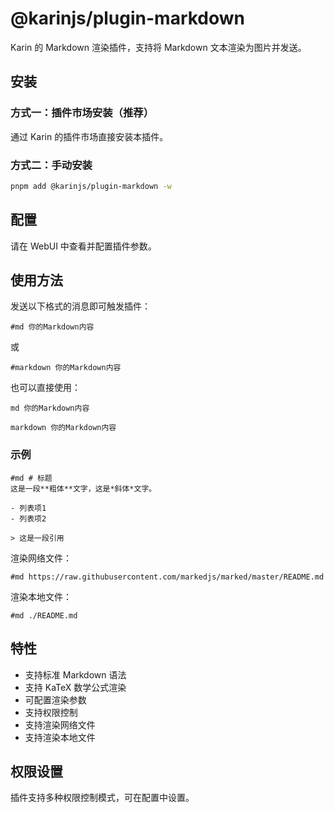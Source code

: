 # @karinjs/plugin-markdown

Karin 的 Markdown 渲染插件，支持将 Markdown 文本渲染为图片并发送。

## 安装

### 方式一：插件市场安装（推荐）

通过 Karin 的插件市场直接安装本插件。

### 方式二：手动安装

```bash
pnpm add @karinjs/plugin-markdown -w
```

## 配置

请在 WebUI 中查看并配置插件参数。

## 使用方法

发送以下格式的消息即可触发插件：

```
#md 你的Markdown内容
```

或

```
#markdown 你的Markdown内容
```

也可以直接使用：

```
md 你的Markdown内容
```

```
markdown 你的Markdown内容
```

### 示例

```
#md # 标题
这是一段**粗体**文字，这是*斜体*文字。

- 列表项1
- 列表项2

> 这是一段引用
```

渲染网络文件：
```
#md https://raw.githubusercontent.com/markedjs/marked/master/README.md
```

渲染本地文件：
```
#md ./README.md
```

## 特性

- 支持标准 Markdown 语法
- 支持 KaTeX 数学公式渲染
- 可配置渲染参数
- 支持权限控制
- 支持渲染网络文件
- 支持渲染本地文件

## 权限设置

插件支持多种权限控制模式，可在配置中设置。

